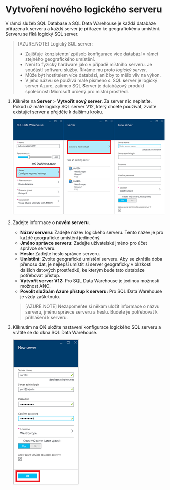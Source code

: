 <properties
   pageTitle="Vytvoření databáze SQL Data Warehouse na portálu Azure | Microsoft Azure"
   description="Naučte se vytvářet Azure SQL Data Warehouse na portálu Azure."
   services="sql-data-warehouse"
   documentationCenter="NA"
   authors="barbkess"
   manager="jhubbard"
   editor=""
   tags="azure-sql-data-warehouse"/>

<tags
   ms.service="sql-data-warehouse"
   ms.devlang="NA"
   ms.topic="get-started-article"
   ms.tgt_pltfrm="NA"
   ms.workload="data-services"
   ms.date="05/03/2016"
   ms.author="lodipalm;"/>

# Vytvoření nového logického serveru

V rámci služeb SQL Database a SQL Data Warehouse je každá databáze přiřazena k serveru a každý server je přiřazen ke geografickému umístění. Serveru se říká logický SQL server.

> [AZURE.NOTE] <a name="note"></a>Logický SQL server:
  >
  > + Zajišťuje konzistentní způsob konfigurace více databází v rámci stejného geografického umístění.
  > + Není to fyzický hardware jako v případě místního serveru. Je součástí softwaru služby. Říkáme mu proto *logický server*.
  > + Může být hostitelem více databází, aniž by to mělo vliv na výkon.
  > + V jeho názvu se používá malé písmeno *s*. SQL **s**erver je logický server Azure, zatímco SQL **S**erver je databázový produkt společnosti Microsoft určený pro místní prostředí.

1. Klikněte na **Server** > **Vytvořit nový server**. Za server nic neplatíte. Pokud už máte logický SQL server V12, který chcete používat, zvolte existující server a přejděte k dalšímu kroku.

    ![Vytvoření nového serveru](./media/sql-data-warehouse-get-started-provision/create-server.png)

2. Zadejte informace o **novém serveru**.

    - **Název serveru**: Zadejte název logického serveru. Tento název je pro každé geografické umístění jedinečný.
    - **Jméno správce serveru:** Zadejte uživatelské jméno pro účet správce serveru.
    - **Heslo:** Zadejte heslo správce serveru.
    - **Umístění:** Zvolte geografické umístění serveru. Aby se zkrátila doba přenosu dat, je nejlepší umístit si server geograficky v blízkosti dalších datových prostředků, ke kterým bude tato databáze potřebovat přístup.
    - **Vytvořit server V12:** Pro SQL Data Warehouse je jedinou možností možnost ANO.
    - **Povolit službám Azure přístup k serveru:** Pro SQL Data Warehouse je vždy zaškrtnuto.

    >[AZURE.NOTE] Nezapomeňte si někam uložit informace o názvu serveru, jménu správce serveru a heslu.  Budete je potřebovat k přihlášení k serveru.

3. Kliknutím na **OK** uložíte nastavení konfigurace logického SQL serveru a vrátíte se do okna SQL Data Warehouse.

    ![Nakonfigurování nového serveru](./media/sql-data-warehouse-get-started-provision/configure-server.png)



<!--HONumber=Jun16_HO2-->


